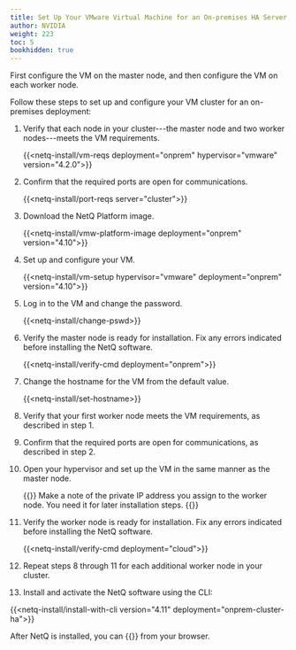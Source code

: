 ```yaml
---
title: Set Up Your VMware Virtual Machine for an On-premises HA Server Cluster
author: NVIDIA
weight: 223
toc: 5
bookhidden: true
---
```

First configure the VM on the master node, and then configure the VM on each worker node.

Follow these steps to set up and configure your VM cluster for an on-premises deployment:

1. Verify that each node in your cluster---the master node and two worker nodes---meets the VM requirements.

    {{<netq-install/vm-reqs deployment="onprem" hypervisor="vmware" version="4.2.0">}}

2. Confirm that the required ports are open for communications.

    {{<netq-install/port-reqs server="cluster">}}

3. Download the NetQ Platform image.

    {{<netq-install/vmw-platform-image deployment="onprem" version="4.10">}}

4. Set up and configure your VM.

    {{<netq-install/vm-setup hypervisor="vmware" deployment="onprem" version="4.10">}}

5. Log in to the VM and change the password.

    {{<netq-install/change-pswd>}}

6. Verify the master node is ready for installation. Fix any errors indicated before installing the NetQ software.

    {{<netq-install/verify-cmd deployment="onprem">}}

7. Change the hostname for the VM from the default value.

    {{<netq-install/set-hostname>}}

8. Verify that your first worker node meets the VM requirements, as described in step 1.

9. Confirm that the required ports are open for communications, as described in step 2.

10. Open your hypervisor and set up the VM in the same manner as the master node.

    {{<notice note>}}
Make a note of the private IP address you assign to the worker node. You need it for later installation steps.
    {{</notice>}}

11. Verify the worker node is ready for installation. Fix any errors indicated before installing the NetQ software.

    {{<netq-install/verify-cmd deployment="cloud">}}

12. Repeat steps 8 through 11 for each additional worker node in your cluster.

13. Install and activate the NetQ software using the CLI:

{{<netq-install/install-with-cli version="4.11" deployment="onprem-cluster-ha">}}

After NetQ is installed, you can {{<link title="Access the NetQ UI" text="log in to NetQ">}} from your browser.